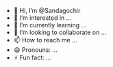 - 👋 Hi, I’m @Sandagochir
- 👀 I’m interested in ...
- 🌱 I’m currently learning ...
- 💞️ I’m looking to collaborate on ...
- 📫 How to reach me ...
- 😄 Pronouns: ...
- ⚡ Fun fact: ...

<!---
Sandagochir/Sandagochir is a ✨ special ✨ repository because its `README.md` (this file) appears on your GitHub profile.
You can click the Preview link to take a look at your changes.
--->
